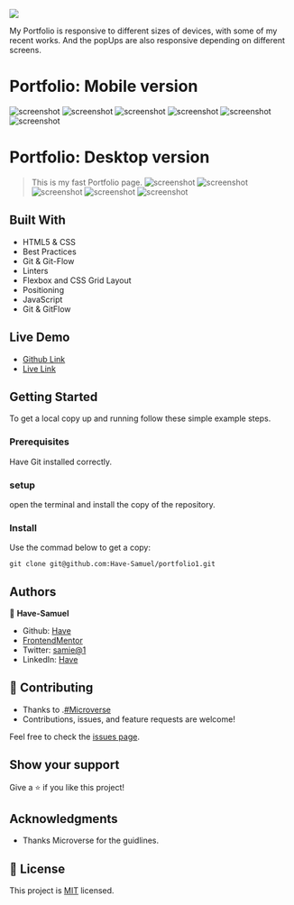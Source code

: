 ![](https://img.shields.io/badge/Microverse-blueviolet)


My Portfolio is responsive to different sizes of devices, with some of my recent works.
And the popUps are also responsive depending on different screens.

# Portfolio: Mobile version 
![screenshot](./images/p-mob1.png)
![screenshot](./images/p-mob2.png)
![screenshot](./images/p-mob3.png)
![screenshot](./images/p-mob4.png)
![screenshot](./images/p-mob5.png)
![screenshot](./images/p-mob6.png)

# Portfolio: Desktop version 

> This is my fast Portfolio page.
![screenshot](./images/Image1.png)
![screenshot](./images/Image2.png)
![screenshot](./images/Image3.png)
![screenshot](./images/Image4.png)
![screenshot](./images/Image5.png)


## Built With

- HTML5 & CSS
- Best Practices
- Git & Git-Flow
- Linters
- Flexbox and CSS Grid Layout
- Positioning
- JavaScript
- Git & GitFlow
## Live Demo
- [Github Link]()
- [Live Link](https://my-portifolio-git-dev-have-samuel.vercel.app/)


## Getting Started

To get a local copy up and running follow these simple example steps.

### Prerequisites
Have Git  installed correctly.

### setup
open the terminal and install the copy of the repository.

### Install
Use the commad below to get a copy:
```
git clone git@github.com:Have-Samuel/portfolio1.git
```
## Authors

👤 **Have-Samuel**

- Github: [Have](https://github.com/Have-Samuel)
- [FrontendMentor](https://www.frontendmentor.io/profile/Have-Samuel)
- Twitter: [samie@1](https://twitter.com/samhave1)
- LinkedIn: [Have](https://www.linkedin.com/in/have-samuel/)

## 🤝 Contributing

- Thanks to .[#Microverse](https://www.microverse.org/)
- Contributions, issues, and feature requests are welcome!

Feel free to check the [issues page](https://github.com/Have-Samuel/my-Portifolio/issues).

## Show your support

Give a ⭐️ if you like this project!

## Acknowledgments

- Thanks Microverse for the guidlines.

## 📝 License

This project is [MIT](./MIT.md) licensed.
